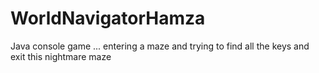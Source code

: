# WorldNavigatorHamza
Java console game ... entering a maze and trying to find all the keys and exit this nightmare maze
